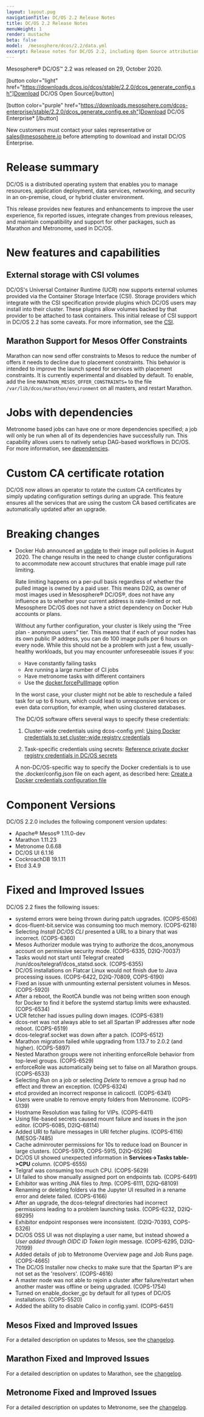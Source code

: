 ```yaml
---
layout: layout.pug
navigationTitle: DC/OS 2.2 Release Notes
title: DC/OS 2.2 Release Notes
menuWeight: 1
render: mustache
beta: false
model:  /mesosphere/dcos/2.2/data.yml
excerpt: Release notes for DC/OS 2.2, including Open Source attribution, and version policy.
---
```

Mesosphere&reg; DC/OS&trade; 2.2 was released on 29, October 2020.

[button color="light" href="https://downloads.dcos.io/dcos/stable/2.2.0/dcos_generate_config.sh"]Download DC/OS Open Source[/button]

[button color="purple" href="https://downloads.mesosphere.com/dcos-enterprise/stable/2.2.0/dcos_generate_config.ee.sh"]Download DC/OS Enterprise* [/button]

New customers must contact your sales representative or <a href="mailto:sales@mesosphere.io">sales@mesosphere.io</a> before attempting to download and install DC/OS Enterprise.

# Release summary
DC/OS is a distributed operating system that enables you to manage resources, application deployment, data services, networking, and security in an on-premise, cloud, or hybrid cluster environment.

This release provides new features and enhancements to improve the user experience, fix reported issues, integrate changes from previous releases, and maintain compatibility and support for other packages, such as Marathon and Metronome, used in DC/OS.

# New features and capabilities 

## External storage with CSI volumes
DC/OS's Universal Container Runtime (UCR) now supports external volumes provided via the Container Storage Interface (CSI). Storage providers which integrate with the CSI specification provide plugins which DC/OS users may install into their cluster. These plugins allow volumes backed by that provider to be attached to task containers. This initial release of CSI support in DC/OS 2.2 has some caveats. For more information, see the [CSI](/mesosphere/dcos/2.2/storage/external-storage/csi/).

## Marathon Support for Mesos Offer Constraints
Marathon can now send offer constraints to Mesos to reduce the number of offers it needs to decline due to placement constraints. This behavior is intended to improve the launch speed for services with placement constraints. It is currently experimental and disabled by default. To enable, add the line `MARATHON_MESOS_OFFER_CONSTRAINTS=` to the file `/var/lib/dcos/marathon/environment` on all masters, and restart Marathon.

# Jobs with dependencies
Metronome based jobs can have one or more dependencies specified; a job will only be run when all of its dependencies have successfully run. This capability allows users to natively setup DAG-based workflows in DC/OS. For more information, see [dependencies](mesosphere/dcos/2.2/deploying-jobs/quickstart#dependencies).

# Custom CA certificate rotation
DC/OS now allows an operator to rotate the custom CA certificates by simply updating configuration settings during an upgrade. This feature ensures all the services that are using the custom CA based certificates are automatically updated after an upgrade. 

# Breaking changes
- Docker Hub announced an [update](https://www.docker.com/blog/scaling-docker-to-serve-millions-more-developers-network-egress/) to their image pull policies in August 2020. The change results in the need to change cluster configurations to accommodate new account structures that enable image pull rate limiting.

  Rate limiting happens on a per-pull basis regardless of whether the pulled image is owned by a paid user. This means D2iQ, as owner of most images used in Mesosphere® DC/OS®, does not have any influence as to whether your current address is rate-limited or not. Mesosphere DC/OS does not have a strict dependency on Docker Hub accounts or plans.

  Without any further configuration, your cluster is likely using the “Free plan - anonymous users” tier. This means that if each of your nodes has its own public IP address, you can do 100 image pulls per 6 hours on every node. While this should not be a problem with just a few, usually-healthy workloads, but you may encounter unforeseeable issues if you:

    - Have constantly failing tasks
    - Are running a large number of CI jobs
    - Have metronome tasks with different containers
    - Use the [docker.forcePullImage](https://mesosphere.github.io/marathon/docs/native-docker.html#forcing-a-docker-pull) option

  In the worst case, your cluster might not be able to reschedule a failed task for up to 6 hours, which could lead to unresponsive services or even data corruption, for example, when using clustered databases.

  The DC/OS software offers several ways to specify these credentials:

    1. Cluster-wide credentials using dcos-config.yml: [Using Docker credentials to set cluster-wide registry credentials](https://docs.d2iq.com/mesosphere/dcos/2.1/deploying-services/private-docker-registry/#using-cluster-docker-credentials-to-set-cluster-wide-registry-credentials)

    1. Task-specific credentials using secrets: [Reference private docker registry credentials in DC/OS secrets](https://docs.d2iq.com/mesosphere/dcos/2.1/deploying-services/private-docker-registry/#reference-private-docker-registry-credentials-in-dcos-secrets-enterprise)

  A non-DC/OS-specific way to specify the Docker credentials is to use the .docker/config.json file on each agent, as described here: 
[Create a Docker credentials configuration file](https://docs.d2iq.com/mesosphere/dcos/2.1/deploying-services/private-docker-registry/#create-a-docker-credentials-configuration-file)

# Component Versions
DC/OS 2.2.0 includes the following component version updates:

- Apache® Mesos® 1.11.0-dev
- Marathon 1.11.23
- Metronome 0.6.68
- DC/OS UI 6.1.16
- CockroachDB 19.1.11
- Etcd 3.4.9

# Fixed and Improved Issues
DC/OS 2.2 fixes the following issues:

- systemd errors were being thrown during patch upgrades. (COPS-6506)
- dcos-fluent-bit.service was consuming too much memory. (COPS-6218) 
- Selecting *Install DC/OS CLI* presented a URL to a binary that was incorrect. (COPS-6360)
- Mesos Authorizer module was trying to authorize the dcos_anonymous account on permissive security mode. (COPS-6335, D2IQ-70037) 
- Tasks would not start until Telegraf created /run/dcos/telegraf/dcos_statsd.sock. (COPS-6355)
- DC/OS installations on Flatcar Linux would not finish due to Java processing issues. (COPS-6422, D2IQ-70809, COPS-6190) 
- Fixed an issue with unmounting external persistent volumes in Mesos. (COPS-5920)
- After a reboot, the RootCA bundle was not being written soon enough for Docker to find it before the systemd startup limits were exhausted. (COPS-6534)
- UCR fetcher had issues pulling down images. (COPS-6381) 
- dcos-net was not always able to set all Spartan IP addresses after node reboot. (COPS-6519)
- dcos-telegraf.socket was down after a patch. (COPS-6512)
- Marathon migration failed while upgrading from 1.13.7 to 2.0.2 (and higher). (COPS-5897)
- Nested Marathon groups were not inheriting enforceRole behavior from top-level groups. (COPS-6529)
- enforceRole was automatically being set to false on all Marathon groups. (COPS-6533)
- Selecting *Run* on a job or selecting *Delete* to remove a group had no effect and threw an exception. (COPS-6324) 
- etcd provided an incorrect response in calicoctl. (COPS-6341)  
- Users were unable to remove empty folders from Metronome. (COPS-6139) 
- Hostname Resolution was failing for VIPs. (COPS-6411)  
- Using file-based secrets caused mount failure and issues in the json editor. (COPS-6085, D2IQ-68114)  
- Added URI to failure messages in URI fetcher plugins. (COPS-6116) (MESOS-7485)
- Cache adminrouter permissions for 10s to reduce load on Bouncer in large clusters. (COPS-5979, COPS-5915, D2IQ-65296)
- DC/OS UI showed unexpected information in **Services->Tasks table->CPU** column. (COPS-6555)
- Telgraf was consuming too much CPU. (COPS-5629)
- UI failed to show manually assigned port on endpoints tab. (COPS-6491)
- Exhibitor was writing JNA files to /tmp. (COPS-6111, D2IQ-68109) 
- Renaming or deleting folders via the Jupyter UI resulted in a rename error and delete failed. (COPS-6166)
- After an upgrade, the dcos-telegraf directories had incorrect permissions leading to a problem launching tasks. (COPS-6232, D2IQ-69295)
- Exhibitor endpoint responses were inconsistent. (D2IQ-70393, COPS-6326)  
- DC/OS OSS UI was not displaying a user name, but instead showed a *User added through OIDC ID Token login* message. (COPS-6295, D2IQ-70199) 
- Added details of job to Metronome Overview page and Job Runs page. (COPS-4665)
- The DC/OS Installer now checks to make sure that the Spartan IP's are not set as the 'resolvers'. (COPS-4616)
- A master node was not able to rejoin a cluster after failure/restart when another master was offline or being upgraded. (COPS-1754)
- Turned on enable_docker_gc by default for all types of DC/OS installations. (COPS-5520)
- Added the ability to disable Calico in config.yaml. (COPS-6451)

## Mesos Fixed and Improved Issues
For a detailed description on updates to Mesos, see the [changelog](https://github.com/apache/mesos/blob/master/CHANGELOG).

## Marathon Fixed and Improved Issues
For a detailed description on updates to Marathon, see the [changelog](https://github.com/mesosphere/marathon/blob/master/changelog.md).

## Metronome Fixed and Improved Issues
For a detailed description on updates to Metronome, see the [changelog](https://github.com/dcos/metronome/blob/master/changelog.md).
